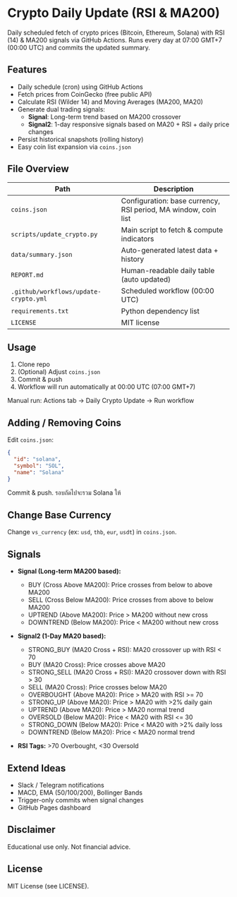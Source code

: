# Crypto Daily Update (RSI & MA200)

Daily scheduled fetch of crypto prices (Bitcoin, Ethereum, Solana) with RSI (14) & MA200 signals via GitHub Actions. Runs every day at 07:00 GMT+7 (00:00 UTC) and commits the updated summary.

## Features
- Daily schedule (cron) using GitHub Actions
- Fetch prices from CoinGecko (free public API)
- Calculate RSI (Wilder 14) and Moving Averages (MA200, MA20)
- Generate dual trading signals:
  - **Signal**: Long-term trend based on MA200 crossover
  - **Signal2**: 1-day responsive signals based on MA20 + RSI + daily price changes
- Persist historical snapshots (rolling history)
- Easy coin list expansion via `coins.json`

## File Overview
| Path | Description |
|------|-------------|
| `coins.json` | Configuration: base currency, RSI period, MA window, coin list |
| `scripts/update_crypto.py` | Main script to fetch & compute indicators |
| `data/summary.json` | Auto-generated latest data + history |
| `REPORT.md` | Human-readable daily table (auto updated) |
| `.github/workflows/update-crypto.yml` | Scheduled workflow (00:00 UTC) |
| `requirements.txt` | Python dependency list |
| `LICENSE` | MIT license |

## Usage
1. Clone repo
2. (Optional) Adjust `coins.json`
3. Commit & push
4. Workflow will run automatically at 00:00 UTC (07:00 GMT+7)

Manual run: Actions tab -> Daily Crypto Update -> Run workflow

## Adding / Removing Coins
Edit `coins.json`:
```json
{
  "id": "solana",
  "symbol": "SOL",
  "name": "Solana"
}
```
Commit & push. รอบถัดไปจะรวม Solana ให้

## Change Base Currency
Change `vs_currency` (ex: `usd`, `thb`, `eur`, `usdt`) in `coins.json`.

## Signals
- **Signal (Long-term MA200 based):**
  - BUY (Cross Above MA200): Price crosses from below to above MA200
  - SELL (Cross Below MA200): Price crosses from above to below MA200
  - UPTREND (Above MA200): Price > MA200 without new cross
  - DOWNTREND (Below MA200): Price < MA200 without new cross

- **Signal2 (1-Day MA20 based):**
  - STRONG_BUY (MA20 Cross + RSI): MA20 crossover up with RSI < 70
  - BUY (MA20 Cross): Price crosses above MA20
  - STRONG_SELL (MA20 Cross + RSI): MA20 crossover down with RSI > 30
  - SELL (MA20 Cross): Price crosses below MA20
  - OVERBOUGHT (Above MA20): Price > MA20 with RSI >= 70
  - STRONG_UP (Above MA20): Price > MA20 with >2% daily gain
  - UPTREND (Above MA20): Price > MA20 normal trend
  - OVERSOLD (Below MA20): Price < MA20 with RSI <= 30
  - STRONG_DOWN (Below MA20): Price < MA20 with >2% daily loss
  - DOWNTREND (Below MA20): Price < MA20 normal trend

- **RSI Tags:** >70 Overbought, <30 Oversold

## Extend Ideas
- Slack / Telegram notifications
- MACD, EMA (50/100/200), Bollinger Bands
- Trigger-only commits when signal changes
- GitHub Pages dashboard

## Disclaimer
Educational use only. Not financial advice.

## License
MIT License (see LICENSE).